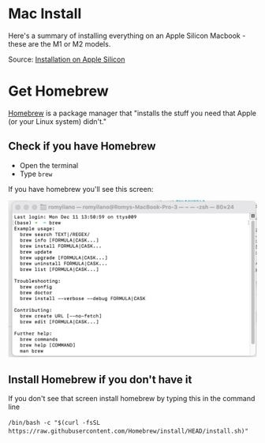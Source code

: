 # Mac Install

Here's a summary of installing everything on an Apple Silicon Macbook - these are the M1 or M2 models.

Source: [Installation on Apple Silicon](https://github.com/AUTOMATIC1111/stable-diffusion-webui/wiki/Installation-on-Apple-Silicon)

# Get Homebrew

[Homebrew](https://brew.sh) is a package manager that "installs the stuff you need that Apple (or your Linux system) didn't."

## Check if you have Homebrew

* Open the terminal
* Type `brew`

If you have homebrew you'll see this screen:

![Homebrew screen](images/homebrew.jpeg)

## Install Homebrew if you don't have it

If you don't see that screen install homebrew by typing this in the command line

`/bin/bash -c "$(curl -fsSL https://raw.githubusercontent.com/Homebrew/install/HEAD/install.sh)"`







